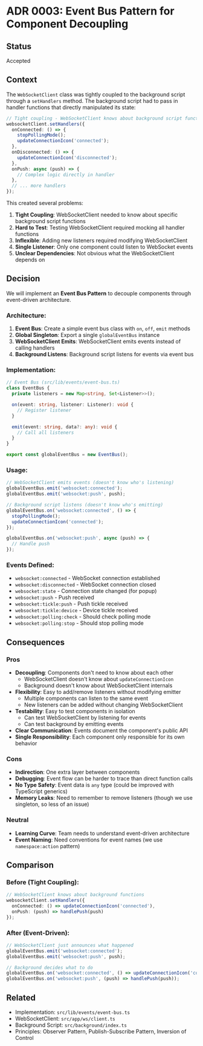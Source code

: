 # ADR 0003: Event Bus Pattern for Component Decoupling

## Status
Accepted

## Context
The `WebSocketClient` class was tightly coupled to the background script through a `setHandlers` method. The background script had to pass in handler functions that directly manipulated its state:

```typescript
// Tight coupling - WebSocketClient knows about background script functions
websocketClient.setHandlers({
  onConnected: () => {
    stopPollingMode();
    updateConnectionIcon('connected');
  },
  onDisconnected: () => {
    updateConnectionIcon('disconnected');
  },
  onPush: async (push) => {
    // Complex logic directly in handler
  },
  // ... more handlers
});
```

This created several problems:
1. **Tight Coupling**: WebSocketClient needed to know about specific background script functions
2. **Hard to Test**: Testing WebSocketClient required mocking all handler functions
3. **Inflexible**: Adding new listeners required modifying WebSocketClient
4. **Single Listener**: Only one component could listen to WebSocket events
5. **Unclear Dependencies**: Not obvious what the WebSocketClient depends on

## Decision
We will implement an **Event Bus Pattern** to decouple components through event-driven architecture.

### Architecture:
1. **Event Bus**: Create a simple event bus class with `on`, `off`, `emit` methods
2. **Global Singleton**: Export a single `globalEventBus` instance
3. **WebSocketClient Emits**: WebSocketClient emits events instead of calling handlers
4. **Background Listens**: Background script listens for events via event bus

### Implementation:
```typescript
// Event Bus (src/lib/events/event-bus.ts)
class EventBus {
  private listeners = new Map<string, Set<Listener>>();

  on(event: string, listener: Listener): void {
    // Register listener
  }

  emit(event: string, data?: any): void {
    // Call all listeners
  }
}

export const globalEventBus = new EventBus();
```

### Usage:
```typescript
// WebSocketClient emits events (doesn't know who's listening)
globalEventBus.emit('websocket:connected');
globalEventBus.emit('websocket:push', push);

// Background script listens (doesn't know who's emitting)
globalEventBus.on('websocket:connected', () => {
  stopPollingMode();
  updateConnectionIcon('connected');
});

globalEventBus.on('websocket:push', async (push) => {
  // Handle push
});
```

### Events Defined:
- `websocket:connected` - WebSocket connection established
- `websocket:disconnected` - WebSocket connection closed
- `websocket:state` - Connection state changed (for popup)
- `websocket:push` - Push received
- `websocket:tickle:push` - Push tickle received
- `websocket:tickle:device` - Device tickle received
- `websocket:polling:check` - Should check polling mode
- `websocket:polling:stop` - Should stop polling mode

## Consequences

### Pros
- **Decoupling**: Components don't need to know about each other
  - WebSocketClient doesn't know about `updateConnectionIcon`
  - Background doesn't know about WebSocketClient internals
- **Flexibility**: Easy to add/remove listeners without modifying emitter
  - Multiple components can listen to the same event
  - New listeners can be added without changing WebSocketClient
- **Testability**: Easy to test components in isolation
  - Can test WebSocketClient by listening for events
  - Can test background by emitting events
- **Clear Communication**: Events document the component's public API
- **Single Responsibility**: Each component only responsible for its own behavior

### Cons
- **Indirection**: One extra layer between components
- **Debugging**: Event flow can be harder to trace than direct function calls
- **No Type Safety**: Event data is `any` type (could be improved with TypeScript generics)
- **Memory Leaks**: Need to remember to remove listeners (though we use singleton, so less of an issue)

### Neutral
- **Learning Curve**: Team needs to understand event-driven architecture
- **Event Naming**: Need conventions for event names (we use `namespace:action` pattern)

## Comparison

### Before (Tight Coupling):
```typescript
// WebSocketClient knows about background functions
websocketClient.setHandlers({
  onConnected: () => updateConnectionIcon('connected'),
  onPush: (push) => handlePush(push)
});
```

### After (Event-Driven):
```typescript
// WebSocketClient just announces what happened
globalEventBus.emit('websocket:connected');
globalEventBus.emit('websocket:push', push);

// Background decides what to do
globalEventBus.on('websocket:connected', () => updateConnectionIcon('connected'));
globalEventBus.on('websocket:push', (push) => handlePush(push));
```

## Related
- Implementation: `src/lib/events/event-bus.ts`
- WebSocketClient: `src/app/ws/client.ts`
- Background Script: `src/background/index.ts`
- Principles: Observer Pattern, Publish-Subscribe Pattern, Inversion of Control

